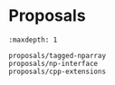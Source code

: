 # Proposals

```{toctree}
:maxdepth: 1

proposals/tagged-nparray
proposals/np-interface
proposals/cpp-extensions
```
